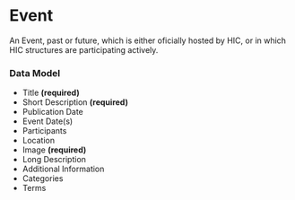 # Event

An Event, past or future, which is either oficially hosted by HIC, or in which HIC structures are participating actively.

### Data Model

- Title **(required)**
- Short Description **(required)**
- Publication Date
- Event Date(s)
- Participants
- Location
- Image **(required)**
- Long Description
- Additional Information
- Categories
- Terms
